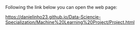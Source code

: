 
Following the link below you can open the web page:

https://danielinho23.github.io/Data-Sciencie-Specialization/Machine%20Learning%20Project/Project.html

